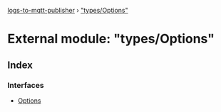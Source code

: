[logs-to-mqtt-publisher](../README.md) › ["types/Options"](_types_options_.md)

# External module: "types/Options"

## Index

### Interfaces

* [Options](../interfaces/_types_options_.options.md)
